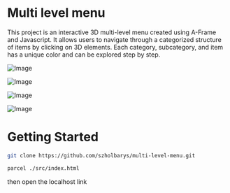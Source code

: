 # Multi level menu

This project is an interactive 3D multi-level menu created using A-Frame and Javascript. It allows users to navigate through a categorized structure of items by clicking on 3D elements. Each category, subcategory, and item has a unique color and can be explored step by step.

![Image](https://github.com/user-attachments/assets/ff9f4142-0b1e-4d07-9a48-efa88886b2c2)

![Image](https://github.com/user-attachments/assets/955ab2c6-79a0-45f0-a7b4-73888e6f6b66)

![Image](https://github.com/user-attachments/assets/55c7f57f-3d6d-4433-9dc9-15223afefc43)

![Image](https://github.com/user-attachments/assets/31d9a101-79ad-49de-939a-091b9a6a2f1e)

# Getting Started

```bash
git clone https://github.com/szholbarys/multi-level-menu.git
```

```bash
parcel ./src/index.html
```

then open the localhost link
